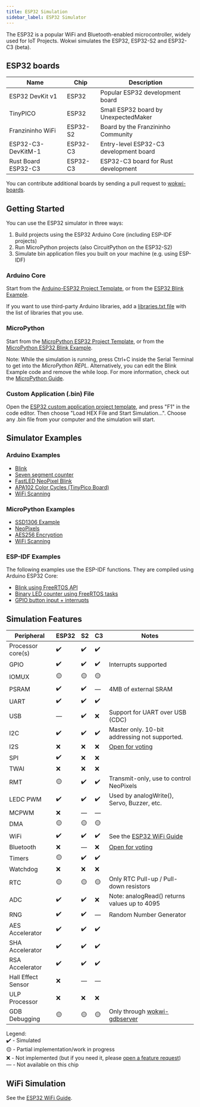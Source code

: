 ```yaml
---
title: ESP32 Simulation
sidebar_label: ESP32 Simulator
---
```


The ESP32 is a popular WiFi and Bluetooth-enabled microcontroller, widely used for IoT Projects. Wokwi simulates the ESP32, ESP32-S2 and ESP32-C3 (beta).

<wokwi-esp32-devkit-v1></wokwi-esp32-devkit-v1>

## ESP32 boards

| Name                | Chip     | Description                            |
| ------------------- | -------- | -------------------------------------- |
| ESP32 DevKit v1     | ESP32    | Popular ESP32 development board        |
| TinyPICO            | ESP32    | Small ESP32 board by UnexpectedMaker   |
| Franzininho WiFi    | ESP32-S2 | Board by the Franzininho Community     |
| ESP32-C3-DevKitM-1  | ESP32-C3 | Entry-level ESP32-C3 development board |
| Rust Board ESP32-C3 | ESP32-C3 | ESP32-C3 board for Rust development    |

You can contribute additional boards by sending a pull request to [wokwi-boards](https://github.com/wokwi/wokwi-boards).

## Getting Started

You can use the ESP32 simulator in three ways:

1. Build projects using the ESP32 Arduino Core (including ESP-IDF projects)
2. Run MicroPython projects (also CircuitPython on the ESP32-S2)
3. Simulate bin application files you built on your machine (e.g. using ESP-IDF)

### Arduino Core

Start from the [Arduino-ESP32 Project Template](https://wokwi.com/projects/new/esp32), or from the
[ESP32 Blink Example](https://wokwi.com/projects/305452382231200320).

If you want to use third-party Arduino libraries, add a [libraries.txt file](./libraries) with the list of libraries that you use.

### MicroPython

Start from the [MicroPython ESP32 Project Template](https://wokwi.com/projects/new/micropython-esp32), or from the
[MicroPython ESP32 Blink Example](https://wokwi.com/projects/305452627045384768).

Note: While the simulation is running, press Ctrl+C inside the Serial Terminal to get into the _MicroPython REPL_. Alternatively, you can edit the Blink Example code and remove the while loop. For more information, check out the [MicroPython Guide](./micropython).

### Custom Application (.bin) File

Open the [ESP32 custom application project template](https://wokwi.com/projects/305457271083631168), and press "F1" in the code editor. Then choose "Load HEX File and Start Simulation…". Choose any .bin file from your computer and the simulation will start.

## Simulator Examples

### Arduino Examples

- [Blink](https://wokwi.com/projects/305566932847821378)
- [Seven segment counter](https://wokwi.com/projects/305567166302782017)
- [FastLED NeoPixel Blink](https://wokwi.com/projects/312460386125218368)
- [APA102 Color Cycles (TinyPico Board)](https://wokwi.com/projects/308012505806930496)
- [WiFi Scanning](https://wokwi.com/projects/305569599398609473)

### MicroPython Examples

- [SSD1306 Example](https://wokwi.com/projects/305568836183130690)
- [NeoPixels](https://wokwi.com/projects/305569065545499202)
- [AES256 Encryption](https://wokwi.com/projects/321484545174012499)
- [WiFi Scanning](https://wokwi.com/projects/305570169692881473)

### ESP-IDF Examples

The following examples use the ESP-IDF functions. They are compiled using Arduino ESP32 Core:

- [Blink using FreeRTOS API](https://wokwi.com/projects/304209256260829762)
- [Binary LED counter using FreeRTOS tasks](https://wokwi.com/projects/322609470223942226)
- [GPIO button input + interrupts](https://wokwi.com/projects/304633599712297536)

## Simulation Features

| Peripheral         | ESP32 | S2  | C3  | Notes                                                                    |
| ------------------ | ----- | --- | --- | ------------------------------------------------------------------------ |
| Processor core(s)  | ✔️    | ✔️  | ✔️  |                                                                          |
| GPIO               | ✔️    | ✔️  | ✔️  | Interrupts supported                                                     |
| IOMUX              | 🟡    | 🟡  | 🟡  |                                                                          |
| PSRAM              | ✔️    | ✔️  | —  | 4MB of external SRAM                                                     |
| UART               | ✔️    | ✔️  | ✔️  |                                                                          |
| USB                | —    | ✔️  | ❌  | Support for UART over USB (CDC)                                          |
| I2C                | ✔️    | ✔️  | ✔️  | Master only. 10-bit addressing not supported.                            |
| I2S                | ❌    | ❌  | ❌  | [Open for voting](https://wokwi.com/features#feature-1031718532)         |
| SPI                | ✔️    | ❌  | ❌  |                                                                          |
| TWAI               | ❌    | ❌  | ❌  |                                                                          |
| RMT                | 🟡    | ✔️  | ✔️  | Transmit-only, use to control NeoPixels                                  |
| LEDC PWM           | ✔️    | ✔️  | ✔️  | Used by analogWrite(), Servo, Buzzer, etc.                               |
| MCPWM              | ❌    | —  | —  |                                                                          |
| DMA                | 🟡    | 🟡  | 🟡  |                                                                          |
| WiFi               | ✔️    | ✔️  | ✔️  | See the [ESP32 WiFi Guide](./esp32-wifi)                                 |
| Bluetooth          | ❌    | —  | ❌  | [Open for voting](https://wokwi.com/features#feature-1047159691)         |
| Timers             | 🟡    | ✔️  | ✔️  |                                                                          |
| Watchdog           | ❌    | ❌  | ❌  |                                                                          |
| RTC                | 🟡    | 🟡  | 🟡  | Only RTC Pull-up / Pull-down resistors                                   |
| ADC                | ✔️    | ✔️  | ❌  | Note: analogRead() returns values up to 4095                             |
| RNG                | ✔️    | ✔️  | —  | Random Number Generator                                                  |
| AES Accelerator    | ✔️    | ✔️  | ✔️  |                                                                          |
| SHA Accelerator    | ✔️    | ✔️  | ✔️  |                                                                          |
| RSA Accelerator    | ✔️    | ✔️  | ✔️  |                                                                          |
| Hall Effect Sensor | ❌    | —  | —  |                                                                          |
| ULP Processor      | ❌    | ❌  | ❌  |                                                                          |
| GDB Debugging      | 🟡    | 🟡  | 🟡  | Only through [wokwi-gdbserver](https://github.com/wokwi/wokwi-gdbserver) |

Legend:  
✔️ - Simulated  
🟡 - Partial implementation/work in progress  
❌ - Not implemented (but if you need it, please [open a feature request](https://github.com/wokwi/wokwi-features/issues/new?labels=enhancement&template=feature_request.md))  
— - Not available on this chip

## WiFi Simulation

See the [ESP32 WiFi Guide](./esp32-wifi).

